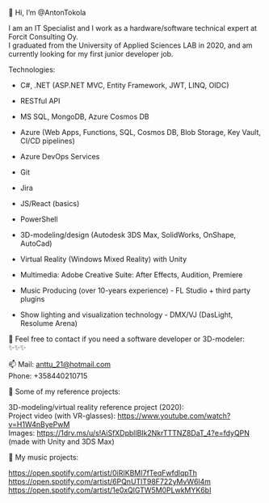 👋 Hi, I’m @AntonTokola

I am an IT Specialist and I work as a hardware/software technical expert at Forcit Consulting Oy.  
I graduated from the University of Applied Sciences LAB in 2020, and am currently looking for my first  junior developer job.

Technologies:

- C#, .NET (ASP.NET MVC, Entity Framework, JWT, LINQ, OIDC)
- RESTful API
- MS SQL, MongoDB, Azure Cosmos DB
- Azure (Web Apps, Functions, SQL, Cosmos DB, Blob Storage, Key Vault, CI/CD pipelines)
- Azure DevOps Services
- Git
- Jira
- JS/React (basics)
- PowerShell
- 3D-modeling/design (Autodesk 3DS Max, SolidWorks, OnShape, AutoCad)
- Virtual Reality (Windows Mixed Reality) with Unity  

- Multimedia: Adobe Creative Suite: After Effects, Audition, Premiere
- Music Producing (over 10-years experience) - FL Studio + third party plugins  
- Show lighting and visualization technology - DMX/VJ (DasLight, Resolume Arena)  

💞️ Feel free to contact if you need a software developer or 3D-modeler: ✨✨✨

📫 Mail: anttu_21@hotmail.com  
Phone: +358440210715


🌱 Some of my reference projects:

3D-modeling/virtual reality reference project (2020):  
Project video (with VR-glasses): https://www.youtube.com/watch?v=H1W4nByePwM  
Images: https://1drv.ms/u/s!AiSfXDpbllBIk2NkrTTTNZ8DaT_4?e=fdyQPN  
(made with Unity and 3DS Max)

👀 My music projects:

https://open.spotify.com/artist/0iRIKBMI7fTeqFwfdlqpTh  
https://open.spotify.com/artist/6PQnUTlT98F722yMvW6l4m  
https://open.spotify.com/artist/1e0xQlGTW5M0PLwkMYK6bI
